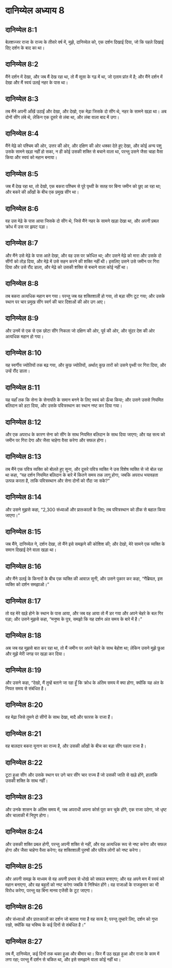 # दानिय्येल अध्याय 8

## दानिय्येल 8:1

बेलशज्जर राजा के राज्य के तीसरे वर्ष में, मुझे, दानिय्येल को, एक दर्शन दिखाई दिया, जो कि पहले दिखाई दिए दर्शन के बाद का था।

## दानिय्येल 8:2

मैंने दर्शन में देखा, और जब मैं देख रहा था, तो मैं सूसा के गढ़ में था, जो एलाम प्रांत में है; और मैंने दर्शन में देखा और मैं स्वयं उलई नहर के पास था।

## दानिय्येल 8:3

तब मैंने अपनी आँखें उठाईं और देखा, और देखो, एक मेढ़ा जिसके दो सींग थे, नहर के सामने खड़ा था। अब दोनों सींग लंबे थे, लेकिन एक दूसरे से लंबा था, और लंबा वाला बाद में उगा।

## दानिय्येल 8:4

मैंने मेढ़े को पश्चिम की ओर, उत्तर की ओर, और दक्षिण की ओर धक्का देते हुए देखा, और कोई अन्य पशु उसके सामने खड़ा नहीं हो सका, न ही कोई उसकी शक्ति से बचाने वाला था, परन्तु उसने जैसा चाहा वैसा किया और स्वयं को महान बनाया।

## दानिय्येल 8:5

जब मैं देख रहा था, तो देखो, एक बकरा पश्चिम से पूरे पृथ्वी के सतह पर बिना जमीन को छुए आ रहा था; और बकरे की आँखों के बीच एक प्रमुख सींग था।

## दानिय्येल 8:6

वह उस मेढ़े के पास आया जिसके दो सींग थे, जिसे मैंने नहर के सामने खड़ा देखा था, और अपनी प्रबल क्रोध में उस पर झपट पड़ा।

## दानिय्येल 8:7

और मैंने उसे मेढ़े के पास आते देखा, और वह उस पर क्रोधित था; और उसने मेढ़े को मारा और उसके दो सींगों को तोड़ दिया, और मेढ़े में उसे सहन करने की शक्ति नहीं थी। इसलिए उसने उसे जमीन पर गिरा दिया और उसे रौंद डाला, और मेढ़े को उसकी शक्ति से बचाने वाला कोई नहीं था।

## दानिय्येल 8:8

तब बकरा अत्यधिक महान बन गया। परन्तु जब वह शक्तिशाली हो गया, तो बड़ा सींग टूट गया; और उसके स्थान पर चार प्रमुख सींग स्वर्ग की चार दिशाओं की ओर उग आए।

## दानिय्येल 8:9

और उनमें से एक से एक छोटा सींग निकला जो दक्षिण की ओर, पूर्व की ओर, और सुंदर देश की ओर अत्यधिक महान हो गया।

## दानिय्येल 8:10

यह स्वर्गीय ज्योतियों तक बढ़ गया, और कुछ ज्योतियों, अर्थात् कुछ तारों को उसने पृथ्वी पर गिरा दिया, और उन्हें रौंद डाला।

## दानिय्येल 8:11

यह यहाँ तक कि सेना के सेनापति के समान बनने के लिए स्वयं को ऊँचा किया; और उसने उससे नियमित बलिदान को हटा दिया, और उसके पवित्रस्थान का स्थान नष्ट कर दिया गया।

## दानिय्येल 8:12

और एक अपराध के कारण सेना को सींग के साथ नियमित बलिदान के साथ दिया जाएगा; और यह सत्य को जमीन पर गिरा देगा और जैसा चाहेगा वैसा करेगा और सफल होगा।

## दानिय्येल 8:13

तब मैंने एक पवित्र व्यक्ति को बोलते हुए सुना, और दूसरे पवित्र व्यक्ति ने उस विशेष व्यक्ति से जो बोल रहा था कहा, “यह दर्शन नियमित बलिदान के बारे में कितने समय तक लागू होगा, जबकि अपराध भयावहता उत्पन्न करता है, ताकि पवित्रस्थान और सेना दोनों को रौंदा जा सके?”

## दानिय्येल 8:14

और उसने मुझसे कहा, “2,300 संध्याओं और प्रातःकालों के लिए; तब पवित्रस्थान को ठीक से बहाल किया जाएगा।”

## दानिय्येल 8:15

जब मैंने, दानिय्येल ने, दर्शन देखा, तो मैंने इसे समझने की कोशिश की; और देखो, मेरे सामने एक व्यक्ति के समान दिखाई देने वाला खड़ा था।

## दानिय्येल 8:16

और मैंने उलई के किनारों के बीच एक व्यक्ति की आवाज़ सुनी, और उसने पुकार कर कहा, “गैब्रियल, इस व्यक्ति को दर्शन समझाओ।”

## दानिय्येल 8:17

तो वह मेरे खड़े होने के स्थान के पास आया, और जब वह आया तो मैं डर गया और अपने चेहरे के बल गिर पड़ा; और उसने मुझसे कहा, “मनुष्य के पुत्र, समझो कि यह दर्शन अंत समय के बारे में है।”

## दानिय्येल 8:18

अब जब वह मुझसे बात कर रहा था, तो मैं जमीन पर अपने चेहरे के साथ बेहोश था; लेकिन उसने मुझे छुआ और मुझे मेरी जगह पर खड़ा कर दिया।

## दानिय्येल 8:19

और उसने कहा, “देखो, मैं तुम्हें बताने जा रहा हूँ कि क्रोध के अंतिम समय में क्या होगा, क्योंकि यह अंत के नियत समय से संबंधित है।

## दानिय्येल 8:20

वह मेढ़ा जिसे तुमने दो सींगों के साथ देखा, मादै और फारस के राजा हैं।

## दानिय्येल 8:21

वह बालदार बकरा यूनान का राज्य है, और उसकी आँखों के बीच का बड़ा सींग पहला राजा है।

## दानिय्येल 8:22

टूटा हुआ सींग और उसके स्थान पर उगे चार सींग चार राज्य हैं जो उसकी जाति से खड़े होंगे, हालांकि उसकी शक्ति के साथ नहीं।

## दानिय्येल 8:23

और उनके शासन के अंतिम समय में, जब अपराधी अपना कोर्स पूरा कर चुके होंगे, एक राजा उठेगा, जो धृष्ट और चालाकी में निपुण होगा।

## दानिय्येल 8:24

और उसकी शक्ति प्रबल होगी, परन्तु अपनी शक्ति से नहीं, और वह अत्यधिक रूप से नष्ट करेगा और सफल होगा और जैसा चाहेगा वैसा करेगा; वह शक्तिशाली पुरुषों और पवित्र लोगों को नष्ट करेगा।

## दानिय्येल 8:25

और अपनी समझ के माध्यम से वह अपनी प्रभाव से धोखे को सफल बनाएगा; और वह अपने मन में स्वयं को महान बनाएगा, और वह बहुतों को नष्ट करेगा जबकि वे निश्चिंत होंगे। वह राजाओं के राजकुमार का भी विरोध करेगा, परन्तु वह बिना मानव एजेंसी के टूट जाएगा।

## दानिय्येल 8:26

और संध्याओं और प्रातःकालों का दर्शन जो बताया गया है वह सत्य है; परन्तु तुम्हारे लिए, दर्शन को गुप्त रखो, क्योंकि यह भविष्य के कई दिनों से संबंधित है।”

## दानिय्येल 8:27

तब मैं, दानिय्येल, कई दिनों तक थका हुआ और बीमार था। फिर मैं उठ खड़ा हुआ और राजा के काम में लगा रहा; परन्तु मैं दर्शन से चकित था, और इसे समझाने वाला कोई नहीं था।
